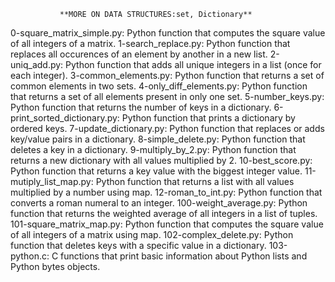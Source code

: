                **MORE ON DATA STRUCTURES:set, Dictionary**

0-square_matrix_simple.py: Python function that computes the square value of all integers of a matrix.
1-search_replace.py: Python function that replaces all occurences of an element by another in a new list.
2-uniq_add.py: Python function that adds all unique integers in a list (once for each integer).
3-common_elements.py: Python function that returns a set of common elements in two sets.
4-only_diff_elements.py: Python function that returns a set of all elements present in only one set.
5-number_keys.py: Python function that returns the number of keys in a dictionary.
6-print_sorted_dictionary.py: Python function that prints a dictionary by ordered keys.
7-update_dictionary.py: Python function that replaces or adds key/value pairs in a dictionary.
8-simple_delete.py: Python function that deletes a key in a dictionary.
9-multiply_by_2.py: Python function that returns a new dictionary with all values multiplied by 2.
10-best_score.py: Python function that returns a key value with the biggest integer value.
11-mutiply_list_map.py: Python function that returns a list with all values multiplied by a number using map.
12-roman_to_int.py: Python function that converts a roman numeral to an integer.
100-weight_average.py: Python function that returns the weighted average of all integers in a list of tuples.
101-square_matrix_map.py: Python function that computes the square value of all integers of a matrix using map.
102-complex_delete.py: Python function that deletes keys with a specific value in a dictionary.
103-python.c: C functions that print basic information about Python lists and Python bytes objects.
